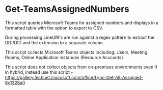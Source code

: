 # Get-TeamsAssignedNumbers
This script queries Microsoft Teams for assigned numbers and displays in a formatted table with the option to export to CSV.      

During processing LineURI's are run against a regex pattern to extract the DDI/DID and the extension to a separate column.          

This script collects Microsoft Teams objects including: Users, Meeting Rooms, Online Application Instances (Resource Accounts)      

This script does not collect objects from on-premises environments even if in hybrid, instead use this script - https://gallery.technet.microsoft.com/office/Lync-Get-All-Assigned-8c1328a0
